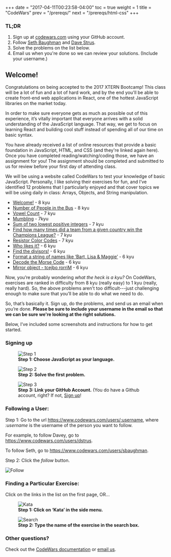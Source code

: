 +++
date = "2017-04-11T00:23:58-04:00"
toc = true
weight = 1
title = "CodeWars"
prev = "/prereqs/"
next = "/prereqs/html-css"
+++

### TL;DR

1. Sign up at [codewars.com](https://codewars.com) using your GitHub account.
2. Follow [Seth Baughman](https://www.codewars.com/users/sbaughman) and [Dave Strus](https://www.codewars.com/users/dstrus).
3. Solve the problems on the list below.
4. Email us when you're done so we can review your solutions. (Include your username.)

## Welcome!

Congratulations on being accepted to the 2017 XTERN Bootcamp! This class will be a lot of fun and a lot of hard work, and by the end you'll be able to create front-end web applications in React, one of the hottest JavaScript libraries on the market today. 

In order to make sure everyone gets as much as possible out of this experience, it’s vitally important that everyone arrives with a solid understanding of the JavaScript language. That way, we get to focus on learning React and building cool stuff instead of spending all of our time on basic syntax.

You have already received a list of online resources that provide a basic foundation in JavaScript, HTML, and CSS (and they're linked again here). Once you have completed reading/watching/coding those, we have an assignment for you! The assignment should be completed and submitted to us for review before your first day of attending class.

We will be using a website called CodeWars to test your knowledge of basic JavaScript. Personally, I like solving their exercises for fun, and I’ve identified 12 problems that I particularly enjoyed and that cover topics we will be using daily in class: Arrays, Objects, and String manipulation.

* [Welcome!](https://www.codewars.com/kata/welcome) - 8 kyu
* [Number of People in the Bus](https://www.codewars.com/kata/number-of-people-in-the-bus) - 8 kyu
* [Vowel Count](https://www.codewars.com/kata/vowel-count) - 7 kyu
* [Mumbling](https://www.codewars.com/kata/mumbling) - 7kyu
* [Sum of two lowest positive integers](https://www.codewars.com/kata/sum-of-two-lowest-positive-integers) - 7 kyu
* [Find how many times did a team from a given country win the Champions League?](https://www.codewars.com/kata/find-how-many-times-did-a-team-from-a-given-country-win-the-champions-league) - 7 kyu
* [Resistor Color Codes](https://www.codewars.com/kata/resistor-color-codes) - 7 kyu
* [Who likes it?](https://www.codewars.com/kata/who-likes-it) - 6 kyu
* [Find the divisors!](https://www.codewars.com/kata/find-the-divisors) - 6 kyu
* [Format a string of names like ‘Bart, Lisa & Maggie’](https://www.codewars.com/kata/format-a-string-of-names-like-bart-lisa-and-maggie) - 6 kyu
* [Decode the Morse Code](https://www.codewars.com/kata/decode-the-morse-code) - 6 kyu
* [Mirror object - tcejbo rorriM](https://www.codewars.com/kata/mirror-object-tcejbo-rorrim) - 6 kyu

Now, you’re probably wondering _what the heck is a kyu?_ On CodeWars, exercises are ranked in difficulty from 8 kyu (really easy) to 1 kyu (really, really hard).  So, the above problems aren't too difficult---just challenging enough to make sure that you’ll be able to do what we need to do.

So, that’s basically it. Sign up, do the problems, and send us an email when you’re done. **Please be sure to include your username in the email so that we can be sure we're looking at the right solutions.**

Below, I’ve included some screenshots and instructions for how to get started.

### Signing up

<figure>
<img src="/images/cw-ss-01.png" alt="Step 1">
<figcaption><strong>Step 1:  Choose JavaScript as your language.</strong></figcaption>
</figure>

<figure>
<img src="/images/cw-ss-02.png" alt="Step 2">
<figcaption><strong>Step 2: Solve the first problem.</strong></figcaption>
</figure>

<figure>
<img src="/images/cw-ss-03.png" alt="Step 3">
<figcaption><strong>Step 3:  Link your GitHub Account.</strong> (You do have a Github account, right? If not, <a href="https://github.com/">Sign up</a>!</figcaption>
</figure>

### Following a User:

Step 1:  Go to the url https://www.codewars.com/users/:username, where _:username_ is the username of the person you want to follow.

For example, to follow Davey, go to https://www.codewars.com/users/dstrus.  

To follow Seth, go to https://www.codewars.com/users/sbaughman.

Step 2:  Click the _follow_ button.

![Follow](/images/cw-ss-04.png)

### Finding a Particular Exercise:

Click on the links in the list on the first page, OR...

<figure>
<img src="/images/cw-ss-05.png" alt="Kata">
<figcaption><strong>Step 1:  Click on ‘Kata’ in the side menu.</strong></figcaption>
</figure>

<figure>
<img src="/images/cw-ss-06.png" alt="Search">
<figcaption><strong>Step 2:  Type the name of the exercise in the search box.</strong></figcaption>
</figure>

### Other questions?

Check out the [CodeWars documentation](https://www.codewars.com/docs) or [email us](mailto:dave@getfretless.com,seth@getfretless.com?subject=HALP).